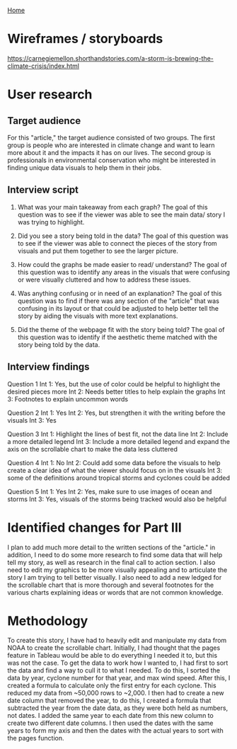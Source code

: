 [Home]( https://pbm15.github.io/Mitchell-Portfolio/)

# Wireframes / storyboards
https://carnegiemellon.shorthandstories.com/a-storm-is-brewing-the-climate-crisis/index.html

# User research 


## Target audience
For this "article," the target audience consisted of two groups. The first group is people who are interested in climate change and want to learn more about it and the impacts it has on our lives. The second group is professionals in environmental conservation who might be interested in finding unique data visuals to help them in their jobs.

## Interview script
1. What was your main takeaway from each graph? The goal of this question was to see if the viewer was able to see the main data/ story I was trying to highlight.

2. Did you see a story being told in the data? The goal of this question was to see if the viewer was able to connect the pieces of the story from visuals and put them together to see the larger picture.  

3. How could the graphs be made easier to read/ understand? The goal of this question was to identify any areas in the visuals that were confusing or were visually cluttered and how to address these issues.

4. Was anything confusing or in need of an explanation? The goal of this question was to find if there was any section of the "article" that was confusing in its layout or that could be adjusted to help better tell the story by aiding the visuals with more text explanations.

5. Did the theme of the webpage fit with the story being told? The goal of this question was to identify if the aesthetic theme matched with the story being told by the data.

## Interview findings
Question 1
  Int 1: Yes, but the use of color could be helpful to highlight the desired pieces more
  Int 2: Needs better titles to help explain the graphs
  Int 3: Footnotes to explain uncommon words
  
Question 2
  Int 1: Yes
  Int 2: Yes, but strengthen it with the writing before the visuals
  Int 3: Yes
  
Question 3
  Int 1: Highlight the lines of best fit, not the data line
  Int 2: Include a more detailed legend
  Int 3: Include a more detailed legend and expand the axis on the scrollable chart to make the data less cluttered
  
Question 4
  Int 1: No
  Int 2: Could add some data before the visuals to help create a clear idea of what the viewer should focus on in the visuals
  Int 3: some of the definitions around tropical storms and cyclones could be added
   
Question 5
  Int 1: Yes
  Int 2: Yes, make sure to use images of ocean and storms
  Int 3: Yes, visuals of the storms being tracked would also be helpful

# Identified changes for Part III
I plan to add much more detail to the written sections of the "article." in addition, I need to do some more research to find some data that will help tell my story, as well as research in the final call to action section. I also need to edit my graphics to be more visually appealing and to articulate the story I am trying to tell better visually. I also need to add a new ledged for the scrollable chart that is more thorough and several footnotes for the various charts explaining ideas or words that are not common knowledge.

# Methodology
To create this story, I have had to heavily edit and manipulate my data from NOAA to create the scrollable chart. Initially, I had thought that the pages feature in Tableau would be able to do everything I needed it to, but this was not the case. To get the data to work how I wanted to, I had first to sort the data and find a way to cull it to what I needed. To do this, I sorted the data by year, cyclone number for that year, and max wind speed. After this, I created a formula to calculate only the first entry for each cyclone. This reduced my data from ~50,000 rows to ~2,000. I then had to create a new date column that removed the year, to do this, I created a formula that subtracted the year from the date data, as they were both held as numbers, not dates. I added the same year to each date from this new column to create two different date columns. I then used the dates with the same years to form my axis and then the dates with the actual years to sort with the pages function.

